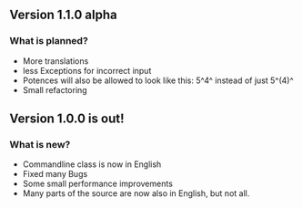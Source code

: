 ## Version 1.1.0 alpha
### What is planned?
 - More translations
 - less Exceptions for incorrect input
 - Potences will also be allowed to look like this: 5^4^ instead of just 5^(4)^
 - Small refactoring

## Version 1.0.0 is out!
### What is new?
 - Commandline class is now in English
 - Fixed many Bugs
 - Some small performance improvements
 - Many parts of the source are now also in English, but not all.
